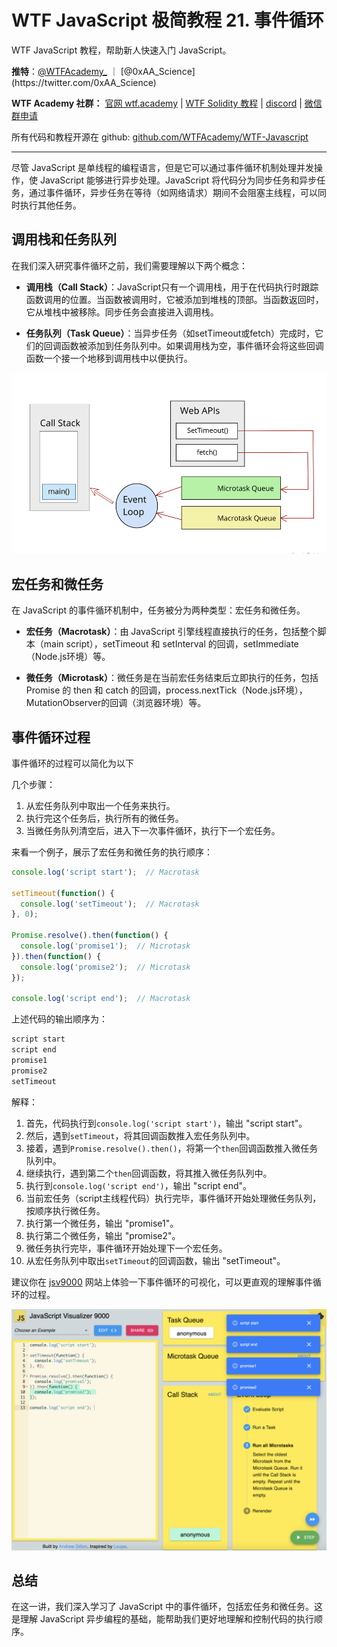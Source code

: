 # WTF JavaScript 极简教程 21. 事件循环

WTF JavaScript 教程，帮助新人快速入门 JavaScript。

**推特**：[@WTFAcademy_](https://twitter.com/WTFAcademy_) ｜ [@0xAA_Science](https://twitter.com/0xAA_Science)

**WTF Academy 社群：** [官网 wtf.academy](https://wtf.academy/) | [WTF Solidity 教程](https://github.com/AmazingAng/WTFSolidity) | [discord](https://discord.wtf.academy/) | [微信群申请](https://docs.google.com/forms/d/e/1FAIpQLSe4KGT8Sh6sJ7hedQRuIYirOoZK_85miz3dw7vA1-YjodgJ-A/viewform?usp=sf_link)

所有代码和教程开源在 github: [github.com/WTFAcademy/WTF-Javascript](https://github.com/WTFAcademy/WTF-Javascript)

---

尽管 JavaScript 是单线程的编程语言，但是它可以通过事件循环机制处理并发操作，使 JavaScript 能够进行异步处理。JavaScript 将代码分为同步任务和异步任务，通过事件循环，异步任务在等待（如网络请求）期间不会阻塞主线程，可以同时执行其他任务。

## 调用栈和任务队列

在我们深入研究事件循环之前，我们需要理解以下两个概念：

- **调用栈（Call Stack）**：JavaScript只有一个调用栈，用于在代码执行时跟踪函数调用的位置。当函数被调用时，它被添加到堆栈的顶部。当函数返回时，它从堆栈中被移除。同步任务会直接进入调用栈。

- **任务队列（Task Queue）**：当异步任务（如setTimeout或fetch）完成时，它们的回调函数被添加到任务队列中。如果调用栈为空，事件循环会将这些回调函数一个接一个地移到调用栈中以便执行。

![](./img/21-1.png)


## 宏任务和微任务

在 JavaScript 的事件循环机制中，任务被分为两种类型：宏任务和微任务。

- **宏任务（Macrotask）**：由 JavaScript 引擎线程直接执行的任务，包括整个脚本（main script），setTimeout 和 setInterval 的回调，setImmediate（Node.js环境）等。

- **微任务（Microtask）**：微任务是在当前宏任务结束后立即执行的任务，包括 Promise 的 then 和 catch 的回调，process.nextTick（Node.js环境），MutationObserver的回调（浏览器环境）等。

## 事件循环过程

事件循环的过程可以简化为以下

几个步骤：

1. 从宏任务队列中取出一个任务来执行。
2. 执行完这个任务后，执行所有的微任务。
3. 当微任务队列清空后，进入下一次事件循环，执行下一个宏任务。

来看一个例子，展示了宏任务和微任务的执行顺序：

```javascript
console.log('script start');  // Macrotask

setTimeout(function() {
  console.log('setTimeout');  // Macrotask
}, 0);

Promise.resolve().then(function() {
  console.log('promise1');  // Microtask
}).then(function() {
  console.log('promise2');  // Microtask
});

console.log('script end');  // Macrotask
```

上述代码的输出顺序为：

```js
script start
script end
promise1
promise2
setTimeout
```

解释：
1. 首先，代码执行到`console.log('script start')`，输出 "script start"。
2. 然后，遇到`setTimeout`，将其回调函数推入宏任务队列中。
3. 接着，遇到`Promise.resolve().then()`，将第一个`then`回调函数推入微任务队列中。
4. 继续执行，遇到第二个`then`回调函数，将其推入微任务队列中。
5. 执行到`console.log('script end')`，输出 "script end"。
6. 当前宏任务（script主线程代码）执行完毕，事件循环开始处理微任务队列，按顺序执行微任务。
7. 执行第一个微任务，输出 "promise1"。
8. 执行第二个微任务，输出 "promise2"。
9. 微任务执行完毕，事件循环开始处理下一个宏任务。
10. 从宏任务队列中取出`setTimeout`的回调函数，输出 "setTimeout"。

建议你在 [jsv9000](https://www.jsv9000.app/) 网站上体验一下事件循环的可视化，可以更直观的理解事件循环的过程。

![](./img/21-2.png)

## 总结

在这一讲，我们深入学习了 JavaScript 中的事件循环，包括宏任务和微任务。这是理解 JavaScript 异步编程的基础，能帮助我们更好地理解和控制代码的执行顺序。
